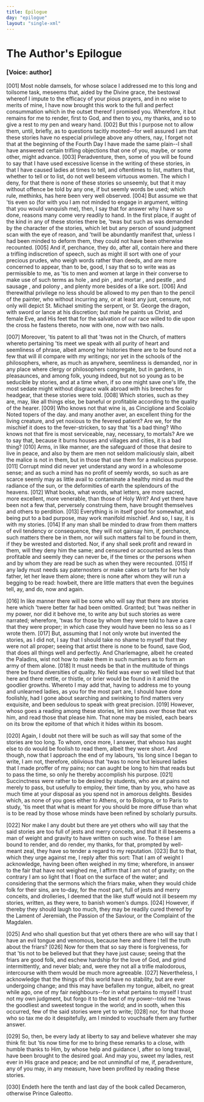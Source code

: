 ```yaml
---
title: Epilogue
day: "epilogue"
layout: "single-xml"
---
```

<div id="epilogue" who="author">
 <h1>
  The Author's Epilogue
 </h1>
 <p>
  <h3>
   [Voice: author]
  </h3>
 </p>
 <p>
  <a name="p11980001">
   [001]
  </a>
  Most
  noble damsels, for whose solace I
	  addressed me to this long
	      and toilsome task, meseems that, aided by the Divine grace, the
	  bestowal whereof I impute to the efficacy of your pious prayers, and
	  in no wise to merits of mine, I have now brought this work to the
	  full and perfect consummation which in the outset thereof I promised
	  you. Wherefore, it but remains for me to render, first to God, and
	  then to you, my thanks, and so to give a rest to my pen and weary
	  hand.
  <a name="p11980002">
   [002]
  </a>
  But this I purpose not to allow them, until, briefly, as to
	  questions tacitly mooted--for well assured I am that these stories
	  have no especial privilege above any others, nay, I forget not that at
	  the beginning of the Fourth Day I have made the same plain--I
	  shall have answered certain trifling objections that one of you, maybe,
	  or some other, might advance.
  <a name="p11980003">
   [003]
  </a>
  Peradventure, then, some of you will
	  be found to say that I have used excessive license in the writing
	  of these stories, in that I have caused ladies at times to tell, and
	  oftentimes to list, matters that, whether to tell or to list, do not well
	  beseem virtuous women. The which I deny, for that there is none
	  of these stories so unseemly, but that it may without offence be told
	  by any one, if but seemly words be used; which rule, methinks, has
	  here been very well observed.
  <a name="p11980004">
   [004]
  </a>
  But assume we that 'tis even so (for
	  with you I am not minded to engage in argument, witting that you
	  would vanquish me), then, I say that for answer why I have so done,
	  reasons many come very readily to hand. In the first place, if aught
	  of the kind in any of these stories there be, 'twas but such as was
	  demanded by the character of the stories, which let but any person
	  of sound judgment scan with the eye of reason, and 'twill be abundantly
	  manifest that, unless I had been minded to deform them, they
	  could not have been otherwise recounted.
  <a name="p11980005">
   [005]
  </a>
  And if, perchance, they
	  do, after all, contain here and there a trifling indiscretion of speech,
	  such as might ill sort with one of your precious prudes, who weigh
  words rather than deeds, and are more concerned to appear, than to
	  be, good, I say that so to write was as permissible to me, as 'tis to
	  men and women at large in their converse to make use of such terms
	      as
  hole
  , and
  pin
  , and
  mortar
  , and
  pestle
  , and
  sausage
  , and
  polony
  , and
	  plenty more besides of a like sort.
  <a name="p11980006">
   [006]
  </a>
  And therewithal privilege no
	  less should be allowed to my pen than to the pencil of the painter,
	  who without incurring any, or at least any just, censure, not only
	  will depict St. Michael smiting the serpent, or St. George the
	  dragon, with sword or lance at his discretion; but male he paints us
	      Christ, and female Eve, and His feet that for the salvation of our
	  race willed to die upon the cross he fastens thereto, now with one,
	  now with two nails.
 </p>
 <p>
  <a name="p11980007">
   [007]
  </a>
  Moreover, 'tis patent to all that 'twas not in the Church, of
	  matters whereto pertaining 'tis meet we speak with all purity of
	  heart and seemliness of phrase, albeit among her histories there are
	  to be found not a few that will ill compare with my writings; nor
	  yet in the schools of the philosophers, where, as much as anywhere,
	  seemliness is demanded, nor in any place where clergy or philosophers
	  congregate, but in gardens, in pleasaunces, and among folk,
	  young indeed, but not so young as to be seducible by stories, and at
	  a time when, if so one might save one's life, the most sedate might
	  without disgrace walk abroad with his breeches for headgear, that
	  these stories were told.
  <a name="p11980008">
   [008]
  </a>
  Which stories, such as they are, may, like
	  all things else, be baneful or profitable according to the quality
	  of the hearer.
  <a name="p11980009">
   [009]
  </a>
  Who knows not that wine is, as Cinciglione and
	  Scolaio
  <note>
   Noted topers of the day.
  </note>
  and many another aver, an
	  excellent thing for the living
	  creature, and yet noxious to the fevered patient? Are we, for the
	  mischief it does to the fever-stricken, to say that 'tis a bad thing?
	  Who knows not that fire is most serviceable, nay, necessary, to
	  mortals? Are we to say that, because it burns houses and villages
	  and cities, it is a bad thing?
  <a name="p11980010">
   [010]
  </a>
  Arms, in like manner, are the safeguard
	  of those that desire to live in peace, and also by them are men
	  not seldom maliciously slain, albeit the malice is not in them, but in
	  those that use them for a malicious purpose.
  <a name="p11980011">
   [011]
  </a>
  Corrupt mind did never
	  yet understand any word in a wholesome sense; and as such a mind
	  has no profit of seemly words, so such as are scarce seemly may as
  little avail to contaminate a healthy mind as mud the radiance of
	  the sun, or the deformities of earth the splendours of the heavens.
  <a name="p11980012">
   [012]
  </a>
  What books, what words, what letters, are more sacred, more excellent,
	  more venerable, than those of Holy Writ? And yet there
	  have been not a few that, perversely construing them, have brought
	  themselves and others to perdition.
  <a name="p11980013">
   [013]
  </a>
  Everything is in itself good for
	  somewhat, and being put to a bad purpose, may work manifold mischief.
	  And so, I say, it is with my stories.
  <a name="p11980014">
   [014]
  </a>
  If any man shall be
	  minded to draw from them matters of evil tendency or consequence,
	  they will not gainsay him, if, perchance, such matters there be in
	  them, nor will such matters fail to be found in them, if they be
	  wrested and distorted. Nor, if any shall seek profit and reward in
	  them, will they deny him the same; and censured or accounted as
	  less than profitable and seemly they can never be, if the times or the
	  persons when and by whom they are read be such as when they
	  were recounted.
  <a name="p11980015">
   [015]
  </a>
  If any lady must needs say paternosters or make
	  cakes or tarts for her holy father, let her leave them alone; there is
	  none after whom they will run a begging to be read: howbeit, there
	  are little matters that even the beguines tell, ay, and do, now and
	  again.
 </p>
 <p>
  <a name="p11980016">
   [016]
  </a>
  In like manner there will be some who will say that there are
	  stories here which 'twere better far had been omitted. Granted;
	  but 'twas neither in my power, nor did it behove me, to write any
	  but such stories as were narrated; wherefore, 'twas for those by
	  whom they were told to have a care that they were proper; in
	  which case they would have been no less so as I wrote them.
  <a name="p11980017">
   [017]
  </a>
  But,
	  assuming that I not only wrote but invented the stories, as I did not,
	  I say that I should take no shame to myself that they were not all
	  proper; seeing that artist there is none to be found, save God, that
	  does all things well and perfectly. And Charlemagne, albeit he
	  created the Paladins, wist not how to make them in such numbers
	  as to form an army of them alone.
  <a name="p11980018">
   [018]
  </a>
  It must needs be that in the
	  multitude of things there be found diversities of quality. No field
	  was ever so well tilled but that here and there nettle, or thistle, or
	  brier would be found in it amid the goodlier growths. Whereto I
	  may add that, having to address me to young and unlearned ladies,
	  as you for the most part are, I should have done foolishly, had I
	  gone about searching and swinking to find matters very exquisite,
  and been sedulous to speak with great precision.
  <a name="p11980019">
   [019]
  </a>
  However, whoso
	  goes a reading among these stories, let him pass over those that vex
	  him, and read those that please him. That none may be misled,
	  each bears on its brow the epitome of that which it hides within its
	  bosom.
 </p>
 <p>
  <a name="p11980020">
   [020]
  </a>
  Again, I doubt not there will be such as will say that some of
	  the stories are too long. To whom, once more, I answer, that
	  whoso has aught else to do would be foolish to read them, albeit
	  they were short. And though, now that I approach the end of my
	  labours, 'tis long since I began to write, I am not, therefore, oblivious
	  that 'twas to none but leisured ladies that I made proffer of my
	  pains; nor can aught be long to him that reads but to pass the time,
	  so only he thereby accomplish his purpose.
  <a name="p11980021">
   [021]
  </a>
  Succinctness were
	  rather to be desired by students, who are at pains not merely to pass,
	  but usefully to employ, their time, than by you, who have as much
	  time at your disposal as you spend not in amorous delights. Besides
	  which, as none of you goes either to Athens, or to Bologna, or to
	  Paris to study, 'tis meet that what is meant for you should be more
	  diffuse than what is to be read by those whose minds have been
	  refined by scholarly pursuits.
 </p>
 <p>
  <a name="p11980022">
   [022]
  </a>
  Nor make I any doubt but there are yet others who will say that
	  the said stories are too full of jests and merry conceits, and that it ill
	  beseems a man of weight and gravity to have written on such wise.
	  To these I am bound to render, and do render, my thanks, for that,
	  prompted by well-meant zeal, they have so tender a regard to my
	  reputation.
  <a name="p11980023">
   [023]
  </a>
  But to that, which they urge against me, I reply after
	  this sort: That I am of weight I acknowledge, having been often
	  weighed in my time; wherefore, in answer to the fair that have not
	  weighed me, I affirm that I am not of gravity; on the contrary I am
	  so light that I float on the surface of the water; and considering
	  that the sermons which the friars make, when they would chide folk
	  for their sins, are to-day, for the most part, full of jests and merry
	  conceits, and drolleries, I deemed that the like stuff would not ill
	  beseem my stories, written, as they were, to banish women's dumps.
  <a name="p11980024">
   [024]
  </a>
  However, if thereby they should laugh too much, they may be
	  readily cured thereof by the Lament of Jeremiah, the Passion of the
	  Saviour, or the Complaint of the Magdalen.
 </p>
 <p>
  <a name="p11980025">
   [025]
  </a>
  And who shall question but that yet others there are who will
  say that I have an evil tongue and venomous, because here and there
	  I tell the truth about the friars?
  <a name="p11980026">
   [026]
  </a>
  Now for them that so say there
	  is forgiveness, for that 'tis not to be believed but that they have just
	  cause; seeing that the friars are good folk, and eschew hardship for
	  the love of God, and grind intermittently, and never blab; and, were
	  they not all a trifle malodorous, intercourse with them would be
	  much more agreeable.
  <a name="p11980027">
   [027]
  </a>
  Nevertheless, I acknowledge that the things
	  of this world have no stability, but are ever undergoing change; and
	  this may have befallen my tongue, albeit, no great while ago, one of
	  my fair neighbours--for in what pertains to myself I trust not my
	  own judgment, but forgo it to the best of my power--told me 'twas
	  the goodliest and sweetest tongue in the world; and in sooth, when
	  this occurred, few of the said stories were yet to write;
  <a name="p11980028">
   [028]
  </a>
  nor, for that
	  those who so tax me do it despitefully, am I minded to vouchsafe
	  them any further answer.
 </p>
 <p>
  <a name="p11980029">
   [029]
  </a>
  So, then, be every lady at liberty to say and believe whatever she
	  may think fit: but 'tis now time for me to bring these remarks to a
	  close, with humble thanks to Him, by whose help and guidance I,
	  after so long travail, have been brought to the desired goal. And
	  may you, sweet my ladies, rest ever in His grace and peace; and
	  be not unmindful of me, if, peradventure, any of you may, in any
	  measure, have been profited by reading these stories.
 </p>
</div>
<div>
 <p>
  <a name="p11980030">
   [030]
  </a>
  Endeth here the tenth and last day of the book called
	  Decameron, otherwise Prince Galeotto.
 </p>
</div>